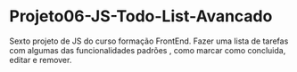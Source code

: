 # Projeto06-JS-Todo-List-Avancado
 Sexto projeto de JS do curso formação FrontEnd. Fazer uma lista de tarefas com algumas das funcionalidades padrões , como marcar como concluida, editar e remover. 
